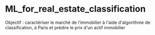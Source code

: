 # ML_for_real_estate_classification
Objectif : caractériser le marché de l’immobilier à l'aide d'algorithme de classification, à Paris et prédire le prix d'un actif immobilier
